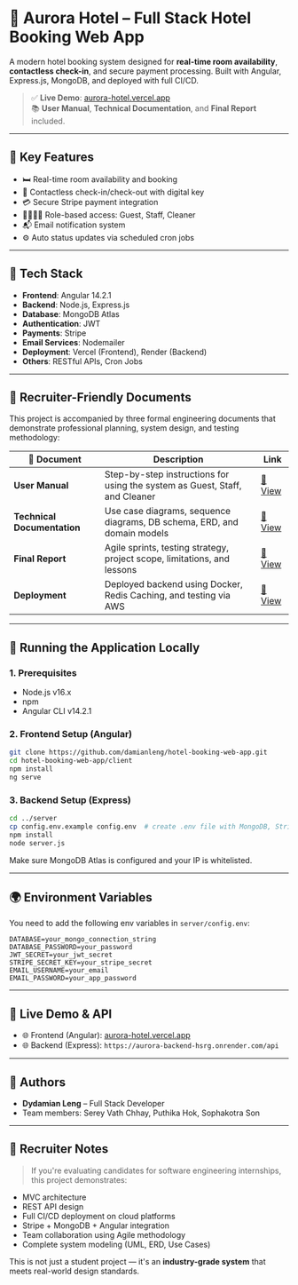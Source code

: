 # 🏨 Aurora Hotel – Full Stack Hotel Booking Web App

A modern hotel booking system designed for **real-time room availability**, **contactless check-in**, and secure payment processing. Built with Angular, Express.js, MongoDB, and deployed with full CI/CD.

> ✅ **Live Demo**: [aurora-hotel.vercel.app](https://aurora-hotel-pioril1uf-damianlengdys-projects.vercel.app/home)  
> 📚 **User Manual**, **Technical Documentation**, and **Final Report** included.

---

## 🚀 Key Features

- 🛏️ Real-time room availability and booking
- 🔐 Contactless check-in/check-out with digital key
- 💳 Secure Stripe payment integration
- 👨‍👩‍👧‍👦 Role-based access: Guest, Staff, Cleaner
- 📬 Email notification system
- ⚙️ Auto status updates via scheduled cron jobs

---

## 🧱 Tech Stack

- **Frontend**: Angular 14.2.1
- **Backend**: Node.js, Express.js
- **Database**: MongoDB Atlas
- **Authentication**: JWT
- **Payments**: Stripe
- **Email Services**: Nodemailer
- **Deployment**: Vercel (Frontend), Render (Backend)
- **Others**: RESTful APIs, Cron Jobs

---

## 📄 Recruiter-Friendly Documents

This project is accompanied by three formal engineering documents that demonstrate professional planning, system design, and testing methodology:

| 📁 Document                 | Description                                                                 | Link                                                                                          |
| --------------------------- | --------------------------------------------------------------------------- | --------------------------------------------------------------------------------------------- |
| **User Manual**             | Step-by-step instructions for using the system as Guest, Staff, and Cleaner | [📖 View](https://drive.google.com/file/d/1mAWjWpN4fDVyrxsWvQPLKIDk6NkBiMWX/view?usp=sharing) |
| **Technical Documentation** | Use case diagrams, sequence diagrams, DB schema, ERD, and domain models     | [📘 View](https://drive.google.com/file/d/10RnaZnCbYPUKtrqjOWxwNcD-oqFtM6kJ/view?usp=sharing) |
| **Final Report**            | Agile sprints, testing strategy, project scope, limitations, and lessons    | [📗 View](https://drive.google.com/file/d/1S1K0Uhid-ftRL8tC-wIneYmMFnq37lVE/view?usp=sharing) |
| **Deployment**            | Deployed backend using Docker, Redis Caching, and testing via AWS             | [📕 View](https://drive.google.com/file/d/1ilj5sO54yYjiER-nwLQhr1g2gwPpzBih/view?usp=sharing) |

---

## 🧪 Running the Application Locally

### 1. Prerequisites

- Node.js v16.x
- npm
- Angular CLI v14.2.1

### 2. Frontend Setup (Angular)
```bash
git clone https://github.com/damianleng/hotel-booking-web-app.git
cd hotel-booking-web-app/client
npm install
ng serve
```

### 3. Backend Setup (Express)
```bash
cd ../server
cp config.env.example config.env  # create .env file with MongoDB, Stripe, etc.
npm install
node server.js
```

Make sure MongoDB Atlas is configured and your IP is whitelisted.

---

## 🌍 Environment Variables

You need to add the following env variables in `server/config.env`:

```env
DATABASE=your_mongo_connection_string
DATABASE_PASSWORD=your_password
JWT_SECRET=your_jwt_secret
STRIPE_SECRET_KEY=your_stripe_secret
EMAIL_USERNAME=your_email
EMAIL_PASSWORD=your_app_password
```

---

## 🔗 Live Demo & API

- 🌐 Frontend (Angular): [aurora-hotel.vercel.app](https://aurora-hotel-pioril1uf-damianlengdys-projects.vercel.app/home)
- 🌐 Backend (Express): `https://aurora-backend-hsrg.onrender.com/api`

---

## 🤝 Authors

- **Dydamian Leng** – Full Stack Developer  
- Team members: Serey Vath Chhay, Puthika Hok, Sophakotra Son

---

## 📌 Recruiter Notes

> If you're evaluating candidates for software engineering internships, this project demonstrates:
- MVC architecture
- REST API design
- Full CI/CD deployment on cloud platforms
- Stripe + MongoDB + Angular integration
- Team collaboration using Agile methodology
- Complete system modeling (UML, ERD, Use Cases)

This is not just a student project — it's an **industry-grade system** that meets real-world design standards.